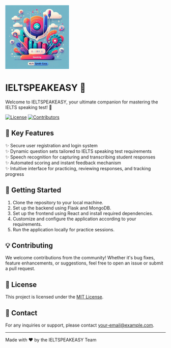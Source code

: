 <div align="left">
  <img src="https://github.com/Patelharsh007/IELTSPEAKEASY/blob/b1ed62d6c19277db3523b72e1eb1f36afc541cc9/logo.jpeg" alt="IELTSPEAKEASY Logo" width="200"/>
</div>

# IELTSPEAKEASY 🚀

Welcome to IELTSPEAKEASY, your ultimate companion for mastering the IELTS speaking test! 🎉

[![License](https://img.shields.io/badge/license-MIT-green)](LICENSE)
[![Contributors](https://img.shields.io/badge/contributors-welcome-brightgreen)](#)

## 🌟 Key Features

✨ Secure user registration and login system\
✨ Dynamic question sets tailored to IELTS speaking test requirements\
✨ Speech recognition for capturing and transcribing student responses\
✨ Automated scoring and instant feedback mechanism\
✨ Intuitive interface for practicing, reviewing responses, and tracking progress

## 🚀 Getting Started

1. Clone the repository to your local machine.
2. Set up the backend using Flask and MongoDB.
3. Set up the frontend using React and install required dependencies.
4. Customize and configure the application according to your requirements.
5. Run the application locally for practice sessions.

## 💡 Contributing

We welcome contributions from the community! Whether it's bug fixes, feature enhancements, or suggestions, feel free to open an issue or submit a pull request.

## 📝 License

This project is licensed under the [MIT License](LICENSE).

## 📧 Contact

For any inquiries or support, please contact [your-email@example.com](mailto:ptlharsh3073@gmail.com).

---

Made with ❤️ by the IELTSPEAKEASY Team
